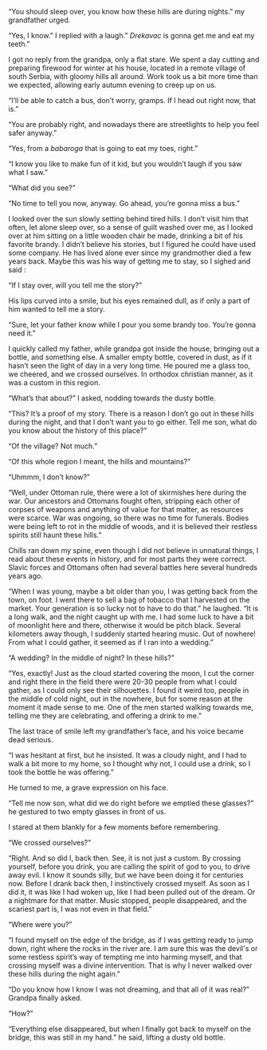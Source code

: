 “You should sleep over, you know how these hills are during nights.” my grandfather urged.

“Yes, I know.” I replied with a laugh.” *Drekavac* is gonna get me and eat my teeth.”

I got no reply from the grandpa, only a flat stare. We spent a day cutting and preparing firewood for winter at his house, located in a remote village of south Serbia, with gloomy hills all around. Work took us a bit more time than we expected, allowing early autumn evening to creep up on us.

“I’ll be able to catch a bus, don’t worry, gramps. If I head out right now, that is.”

“You are probably right, and nowadays there are streetlights to help you feel safer anyway.”

“Yes, from a *babaroga* that is going to eat my toes, right.”

“I know you like to make fun of it kid, but you wouldn’t laugh if you saw what I saw.”

“What did you see?”

“No time to tell you now, anyway. Go ahead, you’re gonna miss a bus.”

I looked over the sun slowly setting behind tired hills. I don’t visit him that often, let alone sleep over, so a sense of guilt washed over me, as I looked over at him sitting on a little wooden chair he made, drinking a bit of his favorite brandy. I didn’t believe his stories, but I figured he could have used some company. He has lived alone ever since my grandmother died a few years back. Maybe this was his way of getting me to stay, so I sighed and said : 

“If I stay over, will you tell me the story?”

His lips curved into a smile, but his eyes remained dull, as if only a part of him wanted to tell me a story. 

“Sure, let your father know while I pour you some brandy too. You’re gonna need it.”

I quickly called my father, while grandpa got inside the house, bringing out a bottle, and something else. A smaller empty bottle, covered in dust, as if it hasn’t seen the light of day in a very long time. He poured me a glass too, we cheered, and we crossed ourselves. In orthodox christian manner, as it was a custom in this region.

“What’s that about?” I asked, nodding towards the dusty bottle.

“This? It’s a proof of my story. There is a reason I don’t go out in these hills during the night, and that I don’t want you to go either. Tell me son, what do you know about the history of this place?”

“Of the village? Not much.”

“Of this whole region I meant, the hills and mountains?”

“Uhmmm, I don’t know?”

“Well, under Ottoman rule, there were a lot of skirmishes here during the war. Our ancestors and Ottomans fought often, stripping each other of corpses of weapons and anything of value for that matter, as resources were scarce. War was ongoing, so there was no time for funerals. Bodies were being left to rot in the middle of woods, and it is believed their restless spirits still haunt these hills.”

Chills ran down my spine, even though I did not believe in unnatural things, I read about these events in history, and for most parts they were correct. Slavic forces and Ottomans often had several battles here several hundreds years ago. 

“When I was young, maybe a bit older than you, I was getting back from the town, on foot. I went there to sell a bag of tobacco that I harvested on the market. Your generation is so lucky not to have to do that.” he laughed. “It is a long walk, and the night caught up with me. I had some luck to have a bit of moonlight here and there, otherwise it would be pitch black. Several kilometers away though, I suddenly started hearing music. Out of nowhere! From what I could gather, it seemed as if I ran into a wedding.”

“A wedding? In the middle of night? In these hills?”

“Yes, exactly! Just as the cloud started covering the moon, I cut the corner and right there in the field there were 20-30 people from what I could gather, as I could only see their silhouettes. I found it weird too, people in the middle of cold night, out in the nowhere, but for some reason at the moment it made sense to me. One of the men started walking towards me, telling me they are celebrating, and offering a drink to me.” 

The last trace of smile left my grandfather’s face, and his voice became dead serious.

“I was hesitant at first, but he insisted. It was a cloudy night, and I had to walk a bit more to my home, so I thought why not, I could use a drink, so I took the bottle he was offering.”

He turned to me, a grave expression on his face.

“Tell me now son, what did we do right before we emptied these glasses?” he gestured to two empty glasses in front of us.

I stared at them blankly for a few moments before remembering.

“We crossed ourselves?”

“Right. And so did I, back then. See, it is not just a custom. By crossing yourself, before you drink, you are calling the spirit of god to you, to drive away evil. I know it sounds silly, but we have been doing it for centuries now. Before I drank back then, I instinctively crossed myself. As soon as I did it, it was like I had woken up, like I had been pulled out of the dream. Or a nightmare for that matter. Music stopped, people disappeared, and the scariest part is, I was not even in that field.”

“Where were you?”

“I found myself on the edge of the bridge, as if I was getting ready to jump down, right where the rocks in the river are. I am sure this was the devil's or some restless spirit’s way of tempting me into harming myself, and that crossing myself was a divine intervention. That is why I never walked over these hills during the night again.”

“Do you know how I know I was not dreaming, and that all of it was real?” Grandpa finally asked.

“How?”

“Everything else disappeared, but when I finally got back to myself on the bridge, this was still in my hand.” he said, lifting a dusty old bottle. 